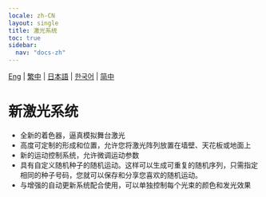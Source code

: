 ```yaml
---
locale: zh-CN
layout: single
title: 激光系统
toc: true
sidebar:
  nav: "docs-zh"
---
```

[Eng](/dancexr/features/laser) | [繁中](/tw/dancexr/features/laser) | [日本語](/jp/dancexr/features/laser) | [한국어](/kr/dancexr/features/laser) | [简中](/zh/dancexr/features/laser)

# 新激光系统
* 全新的着色器，逼真模拟舞台激光
* 高度可定制的形成和位置，允许您将激光阵列放置在墙壁、天花板或地面上
* 新的运动控制系统，允许微调运动参数
* 具有自定义随机种子的随机运动。这样可以生成可重复的随机序列，只需指定相同的种子号码，您就可以保存和分享您喜欢的随机运动。
* 与增强的自动更新系统配合使用，可以单独控制每个光束的颜色和发光效果